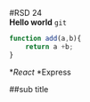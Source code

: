#RSD 24  
**Hello world**
`git`

```javascript
function add(a,b){
    return a +b;
}
```
*_React_
*Express

##sub title